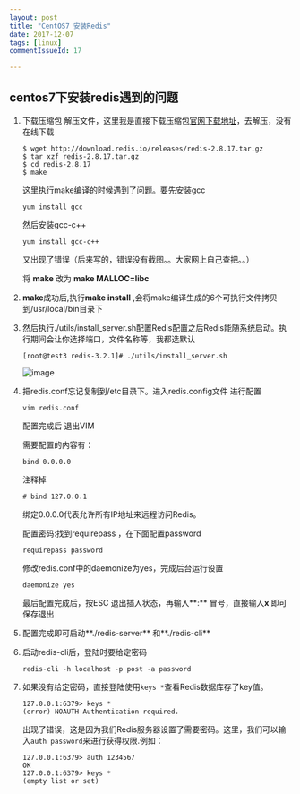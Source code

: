 ```yaml
---
layout: post
title: "CentOS7 安装Redis"
date: 2017-12-07
tags: [linux]
commentIssueId: 17

---
```


## centos7下安装redis遇到的问题

1. 下载压缩包 解压文件，这里我是直接下载压缩包[官网下载地址](https://redis.io/download)，去解压，没有在线下载

   ```shell
   $ wget http://download.redis.io/releases/redis-2.8.17.tar.gz
   $ tar xzf redis-2.8.17.tar.gz
   $ cd redis-2.8.17
   $ make
   ```

   这里执行make编译的时候遇到了问题。要先安装gcc

   ```shell
   yum install gcc 
   ```

   然后安装gcc-c++

   ```shell
   yum install gcc-c++
   ```

   又出现了错误（后来写的，错误没有截图。。大家网上自己查把。。）

   将 **make** 改为 **make MALLOC=libc**

2. **make**成功后,执行**make install** ,会将make编译生成的6个可执行文件拷贝到/usr/local/bin目录下

3. 然后执行./utils/install_server.sh配置Redis配置之后Redis能随系统启动。执行期间会让你选择端口，文件名称等，我都选默认

   ```shell
   [root@test3 redis-3.2.1]# ./utils/install_server.sh 
   ```

   ![image](https://user-images.githubusercontent.com/20008525/34104433-61988a8c-e42b-11e7-9273-23095e8a4160.png)

4. 把redis.conf忘记复制到/etc目录下。进入redis.config文件 进行配置

   ```shell
   vim redis.conf
   ```

   配置完成后 退出VIM

   需要配置的内容有：

   ```shell
   bind 0.0.0.0  
   ```

   注释掉

   ```shell
   # bind 127.0.0.1
   ```

   绑定0.0.0.0代表允许所有IP地址来远程访问Redis。

   配置密码:找到requirepass ，在下面配置password

   ```shell
   requirepass password
   ```

   修改redis.conf中的daemonize为yes，完成后台运行设置

   ```shell
   daemonize yes
   ```

   最后配置完成后，按ESC 退出插入状态，再输入**:** 冒号，直接输入**x** 即可保存退出

5. 配置完成即可启动**./redis-server** 和**./redis-cli**

6. 启动redis-cli后，登陆时要给定密码

   ```shell
   redis-cli -h localhost -p post -a password
   ```

7. 如果没有给定密码，直接登陆使用`keys *`查看Redis数据库存了key值。

   ```shell
   127.0.0.1:6379> keys *
   (error) NOAUTH Authentication required.
   ```

   出现了错误，这是因为我们Redis服务器设置了需要密码。这里，我们可以输入`auth password`来进行获得权限.例如：

   ```shell
   127.0.0.1:6379> auth 1234567
   OK
   127.0.0.1:6379> keys *
   (empty list or set)
   ```

   ​

   ​